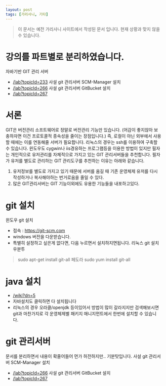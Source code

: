 ```yaml
---
layout: post
tags: [가리사니, 기타]
---
```


> 이 문서는 예전 가리사니 사이트에서 작성된 문서 입니다.
현재 상황과 맞지 않을 수 있습니다.


# 강의를 파트별로 분리하였습니다.
자바기반 GIT 관리 서버
- [/lab?topicId=233](/lab?topicId=233)
사설 git 관리서버 SCM-Manager 설치
- [/lab?topicId=266](/lab?topicId=266)
사설 git 관리서버 GitBucket 설치
- [/lab?topicId=267](/lab?topicId=267)


# 서론
GIT은 버전관리 소프트웨어로 정말로 버전관리 기능만 있습니다.
(어감이 좋지않아 보충하자면 이건 프로토콜적 종속성을 줄이는 장점입니다.)
즉, 로컬이 아닌 외부에서 사용할 때에는 이를 연동해줄 서버가 필요합니다.
리눅스의 경우는 ssh를 이용하여 구축할 수 있습니다.
윈도우도 cygwin나 iis경유하는 프로그램등을 이용한 방법이 있지만 필자는 개인적으로 유저관리를 자체적으로 가지고 있는 GIT 관리서버들을 추천합니다.
필자가 유저를 별도로 관리하는 GIT 관리도구를 추천하는 이유는 아래와 같습니다.
1. 유저정보를 별도로 가지고 있기 때문에 서버를 옴길 때 기존 운영체제 유저를 다시 작성하거나 복사해야하는 번거로움을 줄일 수 있다.
2. 많은 GIT관리서버는 GIT 기능이외에도 유용한 기능들을 내포하고있다.


# git 설치
윈도우 git 설치
- 접속 : https://git-scm.com
- windows 버전을 다운받습니다.
- 특별히 설정하고 싶은게 없다면, 다음 누르면서 설치하지면됩니다.
리눅스 git 설치
우분투
> sudo apt-get install git-all
페도라
> sudo yum install git-all


# java 설치
- [/wiki?dn=5](/wiki?dn=5)
- 자바설치도 클릭하면 다 설치됩니다
- 리눅스의 경우 오라클/openjdk 등이있어서 방법이 많이 갈라지지만 검색해보시면 git과 마찬가지로 각 운영체제별 패키지 매니지먼트에서 한번에 설치할 수 있습니다.


# git 관리서버
문서를 분리하면서 내용이 확줄어들어 먼가 허전하지만.. 기분탓입니다.
사설 git 관리서버 SCM-Manager 설치
- [/lab?topicId=266](/lab?topicId=266)
사설 git 관리서버 GitBucket 설치
- [/lab?topicId=267](/lab?topicId=267)